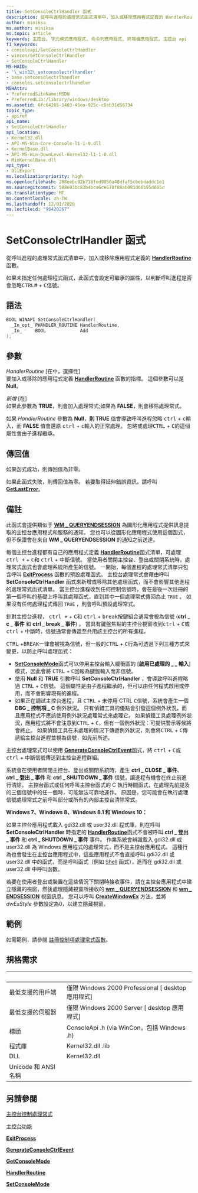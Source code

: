 ```yaml
---
title: SetConsoleCtrlHandler 函式
description: 從呼叫進程的處理常式函式清單中，加入或移除應用程式定義的 HandlerRoutine 函數。
author: miniksa
ms.author: miniksa
ms.topic: article
keywords: 主控台, 字元模式應用程式, 命令列應用程式, 終端機應用程式, 主控台 api
f1_keywords:
- consoleapi/SetConsoleCtrlHandler
- wincon/SetConsoleCtrlHandler
- SetConsoleCtrlHandler
MS-HAID:
- '\_win32\_setconsolectrlhandler'
- base.setconsolectrlhandler
- consoles.setconsolectrlhandler
MSHAttr:
- PreferredSiteName:MSDN
- PreferredLib:/library/windows/desktop
ms.assetid: 6fc64265-1403-45ea-925c-c5eb31d56734
topic_type:
- apiref
api_name:
- SetConsoleCtrlHandler
api_location:
- Kernel32.dll
- API-MS-Win-Core-Console-l1-1-0.dll
- KernelBase.dll
- API-MS-Win-DownLevel-Kernel32-l1-1-0.dll
- MinKernelBase.dll
api_type:
- DllExport
ms.localizationpriority: high
ms.openlocfilehash: 208eebc92b718fed9856a48dfaf5cbebdaddc1e1
ms.sourcegitcommit: 508e93bc83b4bca6ce678f88ab081d66b95d605c
ms.translationtype: MT
ms.contentlocale: zh-TW
ms.lasthandoff: 12/01/2020
ms.locfileid: "96420267"
---
```

# <a name="setconsolectrlhandler-function"></a>SetConsoleCtrlHandler 函式

從呼叫進程的處理常式函式清單中，加入或移除應用程式定義的 [**HandlerRoutine**](handlerroutine.md) 函數。

如果未指定任何處理程式函式，此函式會設定可繼承的屬性，以判斷呼叫進程是否會忽略<kbd>CTRL</kbd># + <kbd>C</kbd>信號。

## <a name="syntax"></a>語法

```C
BOOL WINAPI SetConsoleCtrlHandler(
  _In_opt_ PHANDLER_ROUTINE HandlerRoutine,
  _In_     BOOL             Add
);
```

## <a name="parameters"></a>參數

*HandlerRoutine* \[在中，選擇性\]  
要加入或移除的應用程式定義 [**HandlerRoutine**](handlerroutine.md) 函數的指標。 這個參數可以是 **Null**。

*新增* \[在\]  
如果此參數為 **TRUE**，則會加入處理常式;如果為 **FALSE**，則會移除處理常式。

如果 *HandlerRoutine* 參數為 **Null**，**則 TRUE** 值會導致呼叫進程忽略 <kbd>ctrl</kbd> + <kbd>c</kbd>輸入，而 **FALSE** 值會還原 <kbd>ctrl</kbd> + <kbd>c</kbd>輸入的正常處理。 忽略或處理<kbd>CTRL</kbd> + <kbd>C</kbd>的這個屬性會由子進程繼承。

## <a name="return-value"></a>傳回值

如果函式成功，則傳回值為非零。

如果此函式失敗，則傳回值為零。 若要取得延伸錯誤資訊，請呼叫 [**GetLastError**](https://msdn.microsoft.com/library/windows/desktop/ms679360)。

## <a name="remarks"></a>備註

此函式會提供類似于 [**WM \_ QUERYENDSESSION**](https://msdn.microsoft.com/library/windows/desktop/aa376890) 為圖形化應用程式提供訊息提取的主控台應用程式和服務的通知。 您也可以從圖形化應用程式使用這個函式，但不保證會在來自 **WM \_ QUERYENDSESSION** 的通知之前送達。

每個主控台進程都有自己的應用程式定義 [**HandlerRoutine**](handlerroutine.md)函式清單，可處理 <kbd>ctrl +</kbd> + <kbd>C</kbd>和 <kbd>ctrl</kbd> + <kbd>中斷</kbd>信號。 當使用者關閉主控台、登出或關閉系統時，處理常式函式也會處理系統所產生的信號。 一開始，每個進程的處理常式清單只包含呼叫 [**ExitProcess**](https://msdn.microsoft.com/library/windows/desktop/ms682658) 函數的預設處理函式。 主控台處理常式會藉由呼叫 **SetConsoleCtrlHandler** 函式來新增或移除其他處理函式，而不會影響其他進程的處理常式函式清單。 當主控台進程收到任何控制信號時，會在最後一次註冊的第一個呼叫的基礎上呼叫其處理函式，直到其中一個處理常式傳回為止 `TRUE` 。 如果沒有任何處理程式傳回 `TRUE` ，則會呼叫預設處理常式。

針對主控台進程， <kbd>ctrl +</kbd> + <kbd>C</kbd>和 <kbd>ctrl</kbd> + <kbd>break</kbd>按鍵組合通常會視為信號 (**ctrl \_ c \_ 事件** 和 **ctrl \_ break \_ 事件**) 。 當具有鍵盤焦點的主控台視窗收到<kbd>ctrl</kbd> + <kbd>C</kbd>或<kbd>ctrl</kbd> + <kbd>中斷</kbd>時，信號通常會傳遞至共用該主控台的所有進程。

<kbd>CTRL</kbd> +<kbd>BREAK</kbd>一律會被視為信號，但一般的<kbd>CTRL</kbd> + <kbd>C</kbd>行為可透過下列三種方式來變更，以防止呼叫處理函式：

- [**SetConsoleMode**](setconsolemode.md)函式可以停用主控台輸入緩衝區的 [**啟用已處理的 \_ \_ 輸入**] 模式，因此會將 <kbd>CTRL</kbd> + <kbd>C</kbd>回報為鍵盤輸入而非信號。
- 使用 **Null** 和 **TRUE** 引數呼叫 **SetConsoleCtrlHandler** ，會導致呼叫進程略過 <kbd>CTRL</kbd> + <kbd>C</kbd>信號。 這個屬性是由子進程繼承的，但可以由任何程式啟用或停用，而不會影響現有的進程。
- 如果正在調試主控台進程，且 <kbd>CTRL</kbd> + 未停用 CTRL <kbd>C</kbd>信號，系統會產生一個 **DBG \_ 控制項 \_ C** 例外狀況。 只有偵錯工具的優點會引發這個例外狀況，而且應用程式不應該使用例外狀況處理常式來處理它。 如果偵錯工具處理例外狀況，應用程式將不會注意到<kbd>CTRL</kbd> + <kbd>C</kbd>，但有一個例外狀況：可提供警示等候將會終止。 如果偵錯工具在未處理的情況下傳遞例外狀況，則會將<kbd>CTRL</kbd> + <kbd>C</kbd>傳遞給主控台進程並視為信號，如先前所述。

主控台處理常式可以使用 [**GenerateConsoleCtrlEvent**](generateconsolectrlevent.md)函式，將 <kbd>ctrl</kbd> + <kbd>C</kbd>或 <kbd>ctrl</kbd> + <kbd>中斷</kbd>信號傳送到主控台進程群組。

系統會在使用者關閉主控台、登出或關閉系統時，產生 **ctrl \_ CLOSE \_ 事件**、 **ctrl \_ 登出 \_ 事件** 和 **ctrl \_ SHUTDOWN \_ 事件** 信號，讓進程有機會在終止前進行清除。 主控台函式或任何呼叫主控台函式的 C 執行時間函式，在處理先前提及的三個信號中的任一個時，可能無法可靠地運作。 原因是，您可能會在執行處理信號處理常式之前呼叫部分或所有的內部主控台清除常式。

**Windows 7、Windows 8、Windows 8.1 和 Windows 10：**

如果主控台應用程式載入 gdi32.dll 或 user32.dll 程式庫，則在呼叫 **SetConsoleCtrlHandler** 時指定的 [**HandlerRoutine**](handlerroutine.md)函式不會被呼叫 **ctrl \_ 登出 \_ 事件** 和 **ctrl \_ SHUTDOWN \_ 事件** 事件。 作業系統會辨識載入 gdi32.dll 或 user32.dll 為 Windows 應用程式的處理常式，而不是主控台應用程式。 這種行為也會發生在主控台應用程式中，這些應用程式不會直接呼叫 gdi32.dll 或 user32.dll 中的函式，而是呼叫函式（例如 [Shell](https://msdn.microsoft.com/library/windows/desktop/bb776426) 函式），進而在 gdi32.dll 或 user32.dll 中呼叫函數。

若要在使用者登出或裝置在這些情況下關閉時接收事件，請在主控台應用程式中建立隱藏的視窗，然後處理隱藏視窗所接收的 [**wm \_ QUERYENDSESSION**](https://msdn.microsoft.com/library/windows/desktop/aa376890) 和 [**wm \_ ENDSESSION**](https://msdn.microsoft.com/library/windows/desktop/aa376889) 視窗訊息。 您可以呼叫 [**CreateWindowEx**](https://msdn.microsoft.com/library/windows/desktop/ms632680) 方法，並將 *dwExStyle* 參數設定為0，以建立隱藏視窗。

## <a name="examples"></a>範例

如需範例，請參閱 [註冊控制項處理常式函數](registering-a-control-handler-function.md)。

## <a name="requirements"></a>規格需求

| &nbsp; | &nbsp; |
|-|-|
| 最低支援的用戶端 | 僅限 Windows 2000 Professional \[ desktop 應用程式\] |
| 最低支援的伺服器 | 僅限 Windows 2000 Server \[ desktop 應用程式\] |
| 標頭 | ConsoleApi .h (via WinCon，包括 Windows .h)  |
| 程式庫 | Kernel32.dll .lib |
| DLL | Kernel32.dll |
| Unicode 和 ANSI 名稱 | |

## <a name="see-also"></a>另請參閱

[主控台控制處理常式](console-control-handlers.md)

[主控台功能](console-functions.md)

[**ExitProcess**](https://msdn.microsoft.com/library/windows/desktop/ms682658)

[**GenerateConsoleCtrlEvent**](generateconsolectrlevent.md)

[**GetConsoleMode**](getconsolemode.md)

[**HandlerRoutine**](handlerroutine.md)

[**SetConsoleMode**](setconsolemode.md)
